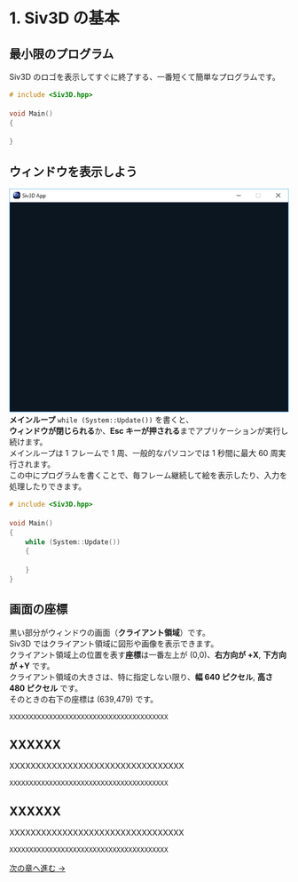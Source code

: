 ﻿# 1. Siv3D の基本

## 最小限のプログラム

Siv3D のロゴを表示してすぐに終了する、一番短くて簡単なプログラムです。

```cpp
# include <Siv3D.hpp>

void Main()
{

}
```

## ウィンドウを表示しよう
![ウィンドウ](resource/Getting-started-with-siv3d/window.png "ウィンドウを表示しよう")  
**メインループ** `while (System::Update())` を書くと、  
**ウィンドウが閉じられる**か、**Esc キーが押される**までアプリケーションが実行し続けます。  
メインループは 1 フレームで 1 周、一般的なパソコンでは 1 秒間に最大 60 周実行されます。  
この中にプログラムを書くことで、毎フレーム継続して絵を表示したり、入力を処理したりできます。

```cpp
# include <Siv3D.hpp>

void Main()
{
	while (System::Update())
	{

	}
}
```

## 画面の座標

黒い部分がウィンドウの画面（**クライアント領域**）です。  
Siv3D ではクライアント領域に図形や画像を表示できます。  
クライアント領域上の位置を表す**座標**は一番左上が (0,0)、**右方向が +X**, **下方向が +Y** です。  
クライアント領域の大きさは、特に指定しない限り、**幅 640 ピクセル**, **高さ 480 ピクセル** です。  
そのときの右下の座標は (639,479) です。  

```cpp
XXXXXXXXXXXXXXXXXXXXXXXXXXXXXXXXXXXXXXXX
```

## XXXXXX

XXXXXXXXXXXXXXXXXXXXXXXXXXXXXXXXX

```cpp
XXXXXXXXXXXXXXXXXXXXXXXXXXXXXXXXXXXXXXXX
```

## XXXXXX

XXXXXXXXXXXXXXXXXXXXXXXXXXXXXXXXX

```cpp
XXXXXXXXXXXXXXXXXXXXXXXXXXXXXXXXXXXXXXXX
```

[次の章へ進む →](Draw-shape.md)
